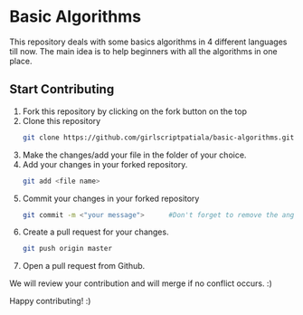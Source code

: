 # Basic Algorithms

This repository deals with some basics algorithms in 4 different languages till now. The main idea is to help beginners with all the algorithms in one place.

## Start Contributing
1. Fork this repository by clicking on the fork button on the top
2. Clone this repository
    ```sh
    git clone https://github.com/girlscriptpatiala/basic-algorithms.git
    ```
3. Make the changes/add your file in the folder of your choice.
4. Add your changes in your forked repository.
    ```sh
    git add <file name>
    ```
5. Commit your changes in your forked repository
    ```sh
    git commit -m <"your message">      #Don't forget to remove the angular braces(<>)
    ```
6. Create a pull request for your changes.
   ```sh
   git push origin master
    ```
7. Open a pull request from Github.

We will review your contribution and will merge if no conflict occurs. :)

Happy contributing! :)
